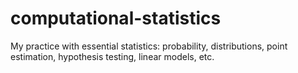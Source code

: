 # computational-statistics

My practice with essential statistics: probability, distributions, point estimation, hypothesis testing, linear models, etc.